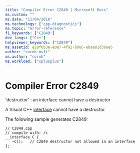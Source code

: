 ```yaml
---
title: "Compiler Error C2849 | Microsoft Docs"
ms.custom: ""
ms.date: "11/04/2016"
ms.technology: ["cpp-diagnostics"]
ms.topic: "error-reference"
f1_keywords: ["C2849"]
dev_langs: ["C++"]
helpviewer_keywords: ["C2849"]
ms.assetid: e28f6b3e-e0e7-4f92-b006-ebaa81d368e6
author: "corob-msft"
ms.author: "corob"
ms.workload: ["cplusplus"]
---
```

# Compiler Error C2849
'destructor' : an interface cannot have a destructor  
  
 A Visual C++ [interface](../../cpp/interface.md) cannot have a destructor.  
  
 The following sample generates C2849:  
  
```  
// C2849.cpp  
// compile with: /c  
__interface C {  
   ~C();   // C2849 destructor not allowed in an interface  
};  
```